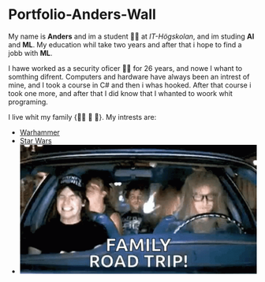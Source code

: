 # Portfolio-Anders-Wall

My name is **Anders** and im a student :man_student: at *IT-Högskolan*, and im studing **AI** and **ML**.
My education whil take two years and after that i hope to find a jobb with **ML**.

I hawe worked as a security oficer :guardsman: for 26 years, and nowe I whant to somthing difrent.
Computers and hardware have always been an intrest of mine, and I took a course in C# and then i whas hooked.
After that course i took one more, and after that I did know that I whanted to woork whit programing.

I live whit my family {:man::woman: :boy: :girl:}.
My intrests are:
- [Warhammer](https://en.wikipedia.org/wiki/Warhammer_40,000)
- [Star Wars](https://sv.wikipedia.org/wiki/Star_Wars)
- ![Roadtripps](assets/waynes-world-mike-myers.gif)



